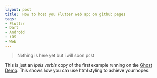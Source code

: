 ```yaml
---
layout: post
title:  How to host you Flutter web app on github pages
tags:
- Flutter
- Dart
- Android
- iOS
- Web
---
```


> Nothing is here yet but i will soon post

<p>This is just an <em>ipsis verbis</em> copy of the first example running on the <a href="http://demo.ghost.io">Ghost Demo</a>. This shows how you can use html styling to achieve your hopes.</p>


